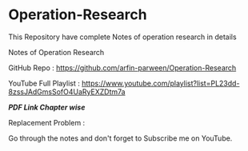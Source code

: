 # Operation-Research
This Repository have complete Notes of operation research in details

Notes of Operation Research 

GitHub Repo : https://github.com/arfin-parween/Operation-Research

YouTube Full Playlist : https://www.youtube.com/playlist?list=PL23dd-8zssJAdGmsSofO4UaRyEXZDtm7a



***********PDF Link Chapter wise***********

Replacement Problem : <a href="https://drive.google.com/file/d/19wVAXkZ5j86PWqh9D3-mLeLqFbXAHRHp/view?usp=drivesdk" target="blank"> </a>


Go through the notes and don't forget to Subscribe me on YouTube.
